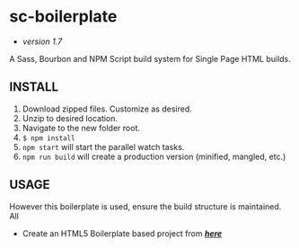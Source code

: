 # **sc-boilerplate** #
* *version 1.7*  

A Sass, Bourbon and NPM Script build system for Single Page HTML builds.

## **INSTALL** ##
1. Download zipped files.  Customize as desired.
2. Unzip to desired location.
3. Navigate to the new folder root.
4. `$ npm install`
5. `npm start` will start the parallel watch tasks.
6. `npm run build` will create a production version (minified, mangled, etc.)  

## **USAGE** ##
However this boilerplate is used, ensure the build structure is maintained.  All
- Create an HTML5 Boilerplate based project from [***here***](https://html5boilerplate.com/)
